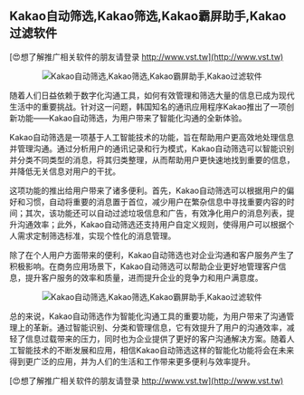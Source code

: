 ## **Kakao自动筛选,Kakao筛选,Kakao霸屏助手,Kakao过滤软件**

[😍想了解推广相关软件的朋友请登录 http://www.vst.tw](http://www.vst.tw)

 <center><img src="https://vst.tw/MP4/tuiguang/png/3.png" alt="Kakao自动筛选,Kakao筛选,Kakao霸屏助手,Kakao过滤软件"></center>

随着人们日益依赖于数字化沟通工具，如何有效管理和筛选大量的信息已成为现代生活中的重要挑战。针对这一问题，韩国知名的通讯应用程序Kakao推出了一项创新功能——Kakao自动筛选，为用户带来了智能化沟通的全新体验。

Kakao自动筛选是一项基于人工智能技术的功能，旨在帮助用户更高效地处理信息并管理沟通。通过分析用户的通讯记录和行为模式，Kakao自动筛选可以智能识别并分类不同类型的消息，将其归类整理，从而帮助用户更快速地找到重要的信息，并降低无关信息对用户的干扰。

这项功能的推出给用户带来了诸多便利。首先，Kakao自动筛选可以根据用户的偏好和习惯，自动将重要的消息置于首位，减少用户在繁杂信息中寻找重要内容的时间；其次，该功能还可以自动过滤垃圾信息和广告，有效净化用户的消息列表，提升沟通效率；此外，Kakao自动筛选还支持用户自定义规则，使得用户可以根据个人需求定制筛选标准，实现个性化的消息管理。

除了在个人用户方面带来的便利，Kakao自动筛选也对企业沟通和客户服务产生了积极影响。在商务应用场景下，Kakao自动筛选可以帮助企业更好地管理客户信息，提升客户服务的效率和质量，进而提升企业的竞争力和用户满意度。

 <center><img src="https://vst.tw/MP4/tuiguang/png/2.png" alt="Kakao自动筛选,Kakao筛选,Kakao霸屏助手,Kakao过滤软件"></center>

总的来说，Kakao自动筛选作为智能化沟通工具的重要功能，为用户带来了沟通管理上的革新。通过智能识别、分类和管理信息，它有效提升了用户的沟通效率，减轻了信息过载带来的压力，同时也为企业提供了更好的客户沟通解决方案。随着人工智能技术的不断发展和应用，相信Kakao自动筛选这样的智能化功能将会在未来得到更广泛的应用，并为人们的生活和工作带来更多便利与效率提升。

[😍想了解推广相关软件的朋友请登录 http://www.vst.tw](http://www.vst.tw)



